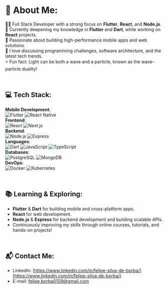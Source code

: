 # 💫 About Me:
👨‍💻 Full Stack Developer with a strong focus on **Flutter**, **React**, and **Node.js**.  
🌱 Currently deepening my knowledge in **Flutter** and **Dart**, while working on **React** projects.  
🚀 Passionate about building high-performance mobile apps and web solutions.  
💬 I love discussing programming challenges, software architecture, and the latest tech trends.  
⚡ Fun fact: Light can be both a wave and a particle, known as the wave-particle duality!

<!-- <br/>

## 🌐 Socials:
[![LinkedIn](https://img.shields.io/badge/LinkedIn-%230077B5.svg?logo=linkedin&logoColor=white)](https://linkedin.com/in/felipe-silva-de-borba)
[![Stack Overflow](https://img.shields.io/badge/-Stackoverflow-FE7A16?logo=stack-overflow&logoColor=white)](https://stackoverflow.com/users/15509455)
[![Twitter](https://img.shields.io/badge/Twitter-%231DA1F2.svg?logo=Twitter&logoColor=white)](https://twitter.com/felipeborba_231)   -->

<br/>

## 💻 Tech Stack:
**Mobile Development**:  
![Flutter](https://img.shields.io/badge/Flutter-02569B?style=flat&logo=flutter&logoColor=white) ![React Native](https://img.shields.io/badge/React_Native-61DAFB?style=flat&logo=react&logoColor=white)  
**Frontend**:  
![React](https://img.shields.io/badge/React-61DAFB?style=flat&logo=react&logoColor=white) ![Next.js](https://img.shields.io/badge/Next.js-000000?style=flat&logo=next.js&logoColor=white)  
**Backend**:  
![Node.js](https://img.shields.io/badge/Node.js-339933?style=flat&logo=node.js&logoColor=white) ![Express](https://img.shields.io/badge/Express-000000?style=flat&logo=express&logoColor=white)  
**Languages**:  
![Dart](https://img.shields.io/badge/Dart-0175C2?style=flat&logo=dart&logoColor=white) ![JavaScript](https://img.shields.io/badge/JavaScript-F7DF1E?style=flat&logo=javascript&logoColor=black) ![TypeScript](https://img.shields.io/badge/TypeScript-3178C6?style=flat&logo=typescript&logoColor=white)  
**Databases**:  
![PostgreSQL](https://img.shields.io/badge/PostgreSQL-336791?style=flat&logo=postgresql&logoColor=white) ![MongoDB](https://img.shields.io/badge/MongoDB-47A248?style=flat&logo=mongodb&logoColor=white)  
**DevOps**:  
![Docker](https://img.shields.io/badge/Docker-2496ED?style=flat&logo=docker&logoColor=white) ![Kubernetes](https://img.shields.io/badge/Kubernetes-326CE5?style=flat&logo=kubernetes&logoColor=white)  

<br/>

## 📚 Learning & Exploring:
- **Flutter** & **Dart** for building mobile and cross-platform apps.
- **React** for web development.
- **Node.js** & **Express** for backend development and building scalable APIs.
- Continuously improving my skills through online courses, tutorials, and hands-on projects!

<!-- ---
<br/>
TODO pegar os link dos meus projetos para colocar aqui
## 🛠 Projects:
### **Mobile App - Flutter Finance Tracker**
- A mobile app built with **Flutter** for managing personal finances, featuring interactive charts and **Firebase** integration.  
  [GitHub Repository](link-do-repositorio)

### **Web App - React E-Commerce**
- Full-stack e-commerce web app using **React** (frontend) and **Node.js** (backend), with real-time updates and secure payment gateway integration.  
  [GitHub Repository](link-do-repositorio)

### **API - Node.js User Management**
- A **Node.js** API with **Express**, managing user authentication and data storage in **PostgreSQL**, following best practices in API development.  
  [GitHub Repository](link-do-repositorio) -->

<br/>

## 📬 Contact Me:
- LinkedIn: [https://www.linkedin.com/in/felipe-silva-de-borba/](https://www.linkedin.com/in/felipe-silva-de-borba/)
- E-mail: [felipe.borba0109@gmail.com](mailto:felipe.borba0109@gmail.com)
